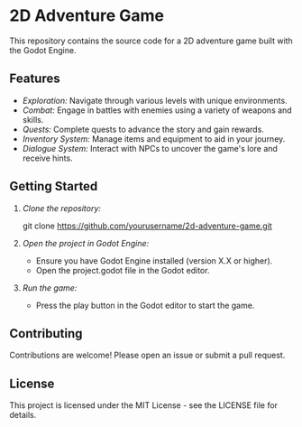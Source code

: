 



# 2D Adventure Game

This repository contains the source code for a 2D adventure game built with the Godot Engine. 

## Features
- *Exploration:* Navigate through various levels with unique environments.
- *Combat:* Engage in battles with enemies using a variety of weapons and skills.
- *Quests:* Complete quests to advance the story and gain rewards.
- *Inventory System:* Manage items and equipment to aid in your journey.
- *Dialogue System:* Interact with NPCs to uncover the game's lore and receive hints.

## Getting Started
1. *Clone the repository:*
   
   git clone https://github.com/yourusername/2d-adventure-game.git
   
2. *Open the project in Godot Engine:*
   - Ensure you have Godot Engine installed (version X.X or higher).
   - Open the project.godot file in the Godot editor.

3. *Run the game:*
   - Press the play button in the Godot editor to start the game.

## Contributing
Contributions are welcome! Please open an issue or submit a pull request.

## License
This project is licensed under the MIT License - see the LICENSE file for details.


